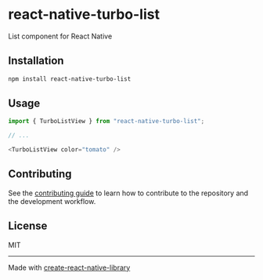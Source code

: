 # react-native-turbo-list

List component for React Native

## Installation

```sh
npm install react-native-turbo-list
```

## Usage

```js
import { TurboListView } from "react-native-turbo-list";

// ...

<TurboListView color="tomato" />
```

## Contributing

See the [contributing guide](CONTRIBUTING.md) to learn how to contribute to the repository and the development workflow.

## License

MIT

---

Made with [create-react-native-library](https://github.com/callstack/react-native-builder-bob)
